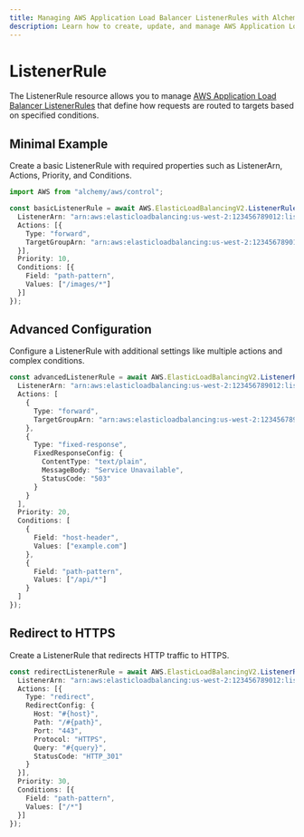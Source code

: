 ```yaml
---
title: Managing AWS Application Load Balancer ListenerRules with Alchemy
description: Learn how to create, update, and manage AWS Application Load Balancer ListenerRules using Alchemy Cloud Control.
---
```


# ListenerRule

The ListenerRule resource allows you to manage [AWS Application Load Balancer ListenerRules](https://docs.aws.amazon.com/elasticloadbalancing/latest/userguide/) that define how requests are routed to targets based on specified conditions.

## Minimal Example

Create a basic ListenerRule with required properties such as ListenerArn, Actions, Priority, and Conditions.

```ts
import AWS from "alchemy/aws/control";

const basicListenerRule = await AWS.ElasticLoadBalancingV2.ListenerRule("basicListenerRule", {
  ListenerArn: "arn:aws:elasticloadbalancing:us-west-2:123456789012:listener/app/my-load-balancer/50dc6c495c0c9188",
  Actions: [{
    Type: "forward",
    TargetGroupArn: "arn:aws:elasticloadbalancing:us-west-2:123456789012:targetgroup/my-target-group/73e2d6bc24d8a067"
  }],
  Priority: 10,
  Conditions: [{
    Field: "path-pattern",
    Values: ["/images/*"]
  }]
});
```

## Advanced Configuration

Configure a ListenerRule with additional settings like multiple actions and complex conditions.

```ts
const advancedListenerRule = await AWS.ElasticLoadBalancingV2.ListenerRule("advancedListenerRule", {
  ListenerArn: "arn:aws:elasticloadbalancing:us-west-2:123456789012:listener/app/my-load-balancer/50dc6c495c0c9188",
  Actions: [
    {
      Type: "forward",
      TargetGroupArn: "arn:aws:elasticloadbalancing:us-west-2:123456789012:targetgroup/my-target-group/73e2d6bc24d8a067"
    },
    {
      Type: "fixed-response",
      FixedResponseConfig: {
        ContentType: "text/plain",
        MessageBody: "Service Unavailable",
        StatusCode: "503"
      }
    }
  ],
  Priority: 20,
  Conditions: [
    {
      Field: "host-header",
      Values: ["example.com"]
    },
    {
      Field: "path-pattern",
      Values: ["/api/*"]
    }
  ]
});
```

## Redirect to HTTPS

Create a ListenerRule that redirects HTTP traffic to HTTPS.

```ts
const redirectListenerRule = await AWS.ElasticLoadBalancingV2.ListenerRule("redirectListenerRule", {
  ListenerArn: "arn:aws:elasticloadbalancing:us-west-2:123456789012:listener/app/my-load-balancer/50dc6c495c0c9188",
  Actions: [{
    Type: "redirect",
    RedirectConfig: {
      Host: "#{host}",
      Path: "/#{path}",
      Port: "443",
      Protocol: "HTTPS",
      Query: "#{query}",
      StatusCode: "HTTP_301"
    }
  }],
  Priority: 30,
  Conditions: [{
    Field: "path-pattern",
    Values: ["/*"]
  }]
});
```
